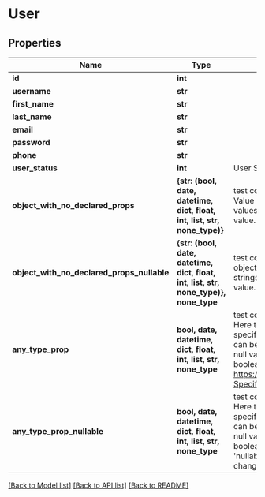 # User

## Properties
Name | Type | Description | Notes
------------ | ------------- | ------------- | -------------
**id** | **int** |  | [optional] 
**username** | **str** |  | [optional] 
**first_name** | **str** |  | [optional] 
**last_name** | **str** |  | [optional] 
**email** | **str** |  | [optional] 
**password** | **str** |  | [optional] 
**phone** | **str** |  | [optional] 
**user_status** | **int** | User Status | [optional] 
**object_with_no_declared_props** | **{str: (bool, date, datetime, dict, float, int, list, str, none_type)}** | test code generation for objects Value must be a map of strings to values. It cannot be the &#39;null&#39; value. | [optional] 
**object_with_no_declared_props_nullable** | **{str: (bool, date, datetime, dict, float, int, list, str, none_type)}, none_type** | test code generation for nullable objects. Value must be a map of strings to values or the &#39;null&#39; value. | [optional] 
**any_type_prop** | **bool, date, datetime, dict, float, int, list, str, none_type** | test code generation for any type Here the &#39;type&#39; attribute is not specified, which means the value can be anything, including the null value, string, number, boolean, array or object. See https://github.com/OAI/OpenAPI-Specification/issues/1389 | [optional] 
**any_type_prop_nullable** | **bool, date, datetime, dict, float, int, list, str, none_type** | test code generation for any type Here the &#39;type&#39; attribute is not specified, which means the value can be anything, including the null value, string, number, boolean, array or object. The &#39;nullable&#39; attribute does not change the allowed values. | [optional] 

[[Back to Model list]](../README.md#documentation-for-models) [[Back to API list]](../README.md#documentation-for-api-endpoints) [[Back to README]](../README.md)


